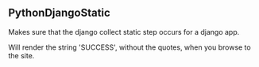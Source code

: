 PythonDjangoStatic
------------------
Makes sure that the django collect static step occurs for a django app.

Will render the string 'SUCCESS', without the quotes, when you browse to the site.
